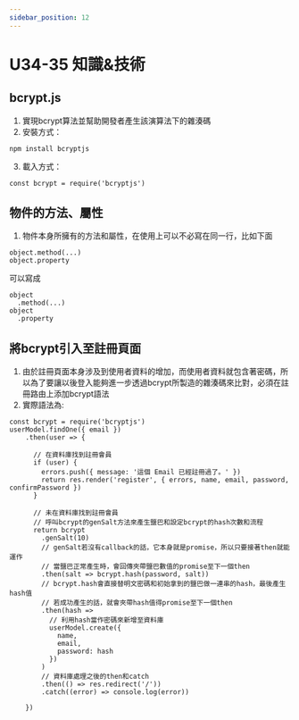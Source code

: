 ```yaml
---
sidebar_position: 12
---
```


# U34-35 知識&技術


## bcrypt.js 
1. 實現bcrypt算法並幫助開發者產生該演算法下的雜湊碼
2. 安裝方式：  
```
npm install bcryptjs 
```
3. 載入方式：

```
const bcrypt = require('bcryptjs') 
```


## 物件的方法、屬性
1. 物件本身所擁有的方法和屬性，在使用上可以不必寫在同一行，比如下面
```
object.method(...)
object.property
```
可以寫成

```
object
  .method(...)
object
  .property
```


## 將bcrypt引入至註冊頁面
1. 由於註冊頁面本身涉及到使用者資料的增加，而使用者資料就包含著密碼，所以為了要讓以後登入能夠進一步透過bcrypt所製造的雜湊碼來比對，必須在註冊路由上添加bcrypt語法
2. 實際語法為:

```
const bcrypt = require('bcryptjs')
userModel.findOne({ email })
    .then(user => {

      // 在資料庫找到註冊會員
      if (user) {
        errors.push({ message: '這個 Email 已經註冊過了。' })
        return res.render('register', { errors, name, email, password, confirmPassword })
      }

      // 未在資料庫找到註冊會員
      // 呼叫bcrypt的genSalt方法來產生鹽巴和設定bcrypt的hash次數和流程
      return bcrypt
        .genSalt(10)
        // genSalt若沒有callback的話，它本身就是promise，所以只要接著then就能運作
        // 當鹽巴正常產生時，會回傳夾帶鹽巴數值的promise至下一個then
        .then(salt => bcrypt.hash(password, salt))
        // bcrypt.hash會直接替明文密碼和初始拿到的鹽巴做一連串的hash，最後產生hash值
        // 若成功產生的話，就會夾帶hash值得promise至下一個then
        .then(hash =>
          // 利用hash當作密碼來新增至資料庫
          userModel.create({
            name,
            email,
            password: hash
          })
        )
        // 資料庫處理之後的then和catch
        .then(() => res.redirect('/'))
        .catch((error) => console.log(error))

    })
```
